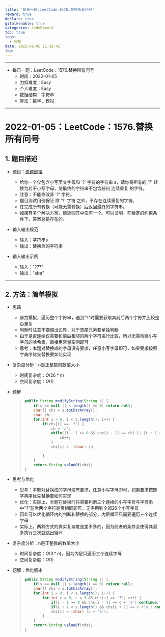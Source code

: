 ```yaml
---
title: '每日一题:LeetCode:1576.替换所有问号'
reward: true
declare: true
gitalkenable: true
categories: CodeRecord
toc: true
tags:
  - 模拟
date: 2022-01-05 11:18:42
top: 
---
```

---

* 每日一题：LeetCode：1576.替换所有问号
  * 时间：2022-01-05
  * 力扣难度：Easy
  * 个人难度：Easy
  * 数据结构：字符串
  * 算法：数学、模拟


---

<!-- more -->

# 2022-01-05：LeetCode：1576.替换所有问号

## 1. 题目描述

* 题目：[原题链接](https://leetcode-cn.com/problems/replace-all-s-to-avoid-consecutive-repeating-characters/)

  * 给你一个仅包含小写英文字母和 '?' 字符的字符串 s，请你将所有的 '?' 转换为若干小写字母，使最终的字符串不包含任何 连续重复 的字符。
  * 注意：不能修改非 '?' 字符。
  * 题目测试用例保证 除 '?' 字符 之外，不存在连续重复的字符。
  * 在完成所有转换（可能无需转换）后返回最终的字符串。
  * 如果有多个解决方案，请返回其中任何一个。可以证明，在给定的约束条件下，答案总是存在的。

* 输入输出规范

  * 输入：字符串s
  * 输出：替换后的字符串

* 输入输出示例

  * 输入："???"
  * 输出："aba"
  

---

## 2. 方法：简单模拟

* 思路

  * 暴力模拟，遍历整个字符串，遇到"?"时需要获取其前后两个字符并比较是否重复
  * 判断时注意不要超出边界，对于首尾元素要单独判断
  * 由于是否连续仅需要和前后相邻的两个字符进行比较，所以无需构建小写字母的哈希表，直接用常量空间即可
  * 思考：本题对替换成的字母没有要求，任意小写字母即可，如果要求按照字典序优先替换要如何实现
  
* 复杂度分析：n是正整数的数值大小

  * 时间复杂度：$O(26*n)$
  * 空间复杂度：$O(1)$

* 题解

  > ```java
  > public String modifyString(String s) {
  >     if(s == null || s.length() == 0) return null;
  >     char[] chs = s.toCharArray();
  >     char ch;
  >     for(int i = 0; i < s.length(); i++) {
  >         if(chs[i] == '?') {
  >             ch = 'a';
  >             while((i - 1 >= 0 && chs[i - 1] == ch) || (i + 1 < s.length() && chs[i + 1] == ch)){
  >                 ch++;
  >             }
  >             chs[i] =  (char) ch;
  > 
  >         }            
  >     }
  >     return String.valueOf(chs);
  > }
  > ```

* 思考与优化

  * 思考：本题对替换成的字母没有要求，任意小写字母即可，如果要求按照字典序优先替换要如何实现
  * 优化：实际上，本题在替换时只需要判断三个连续的小写字母与字符串中"?"前后两个字符是否相同即可，无需用到全部26个小写字母
  * 因此可以优化循环内的判断和替换的部分，内层循环只需要遍历三个连续字母
  * 实际上，两种方式的真实复杂度是差不多的，因为前者的条件会使得其最多执行三次就跳出循环

* 复杂度分析：n是正整数的数值大小

  * 时间复杂度：$O(3*n)$，因为内层只遍历三个连续字母
  * 空间复杂度：$O(1)$

* 题解：优化版本

  > ```java
  > public String modifyString(String s) {
  >     if(s == null || s.length() == 0) return null;
  >     char[] chs = s.toCharArray();
  >     for(int i = 0; i < s.length(); i++) {
  >         for(int c = 0; c < 3 && chs[i] == '?'; c++) {
  >             if(i - 1 >= 0 && chs[i - 1] == c + 'a') continue;
  >             if(i + 1 < s.length() && chs[i + 1] == c +'a') continue;
  >             chs[i] = (char) (c + 'a');
  >         }
  >     }
  >     return String.valueOf(chs);
  > }
  > ```

